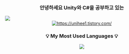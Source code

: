 <h3 align="center"> 안녕하세요 Unity와 C#을 공부하고 있는</h3>
<a href="https://unihee1.tistory.com/" target="_blank">
  <img src="https://img.shields.io/badge/Tistory-FF5A5F?style=flat-square&logo=tistory&logoColor=white"/>
</a>

<div align="center">

  <!-- 위 아래 한칸씩 꼭 비워야 함. -->

  <a href="https://unihee1.tistory.com/">
    <img src="https://velog-readme-stats.vercel.app/api?name=Unihee1&tag=unity&color=blue" alt="https://unihee1.tistory.com/" />
  </a>

  <!-- 위 아래 한칸씩 꼭 비워야 함. -->

</div>

<h3 align="center">💡 My Most Used Languages 💡</h3>
<p align="center">
  <a href="https://github.com/hee103">
    <img align="center" src="https://github-readme-stats.vercel.app/api/top-langs/?username=hee103&layout=compact&show_icons=true&theme=radical" />
  </a>
</p>


